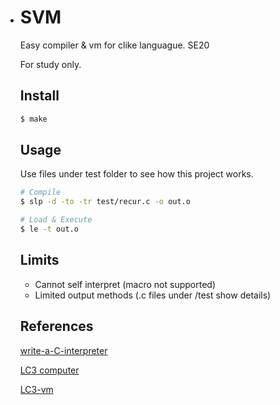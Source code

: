 - # SVM

  Easy compiler & vm for clike languague. SE20

  For study only.

  ## Install

  ```sh
  $ make
  ```

  ## Usage

  Use files under test folder to see how this project works.

  ```sh
  # Compile
  $ slp -d -to -tr test/recur.c -o out.o
  
  # Load & Execute
  $ le -t out.o
  ```

  ## Limits

  - Cannot self interpret (macro not supported)
  - Limited output methods (.c files under /test show details)

  

  ## References

  [write-a-C-interpreter](https://github.com/lotabout/write-a-C-interpreter)

  [LC3 computer](https://en.wikipedia.org/wiki/Little_Computer_3)

  [LC3-vm](https://github.com/justinmeiners/lc3-vm)

  

  
